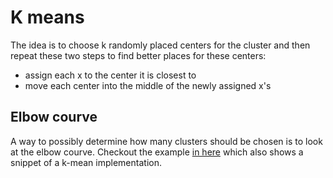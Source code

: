 # K means

The idea is to choose k randomly placed centers for the cluster and then repeat
these two steps to find better places for these centers:
- assign each x to the center it is closest to
- move each center into the middle of the newly assigned x's


## Elbow courve

A way to possibly determine how many clusters should be chosen is to look at
the elbow courve.
Checkout the example [in here](./snippets/k_means.py) which also shows a
snippet of a k-mean implementation.
